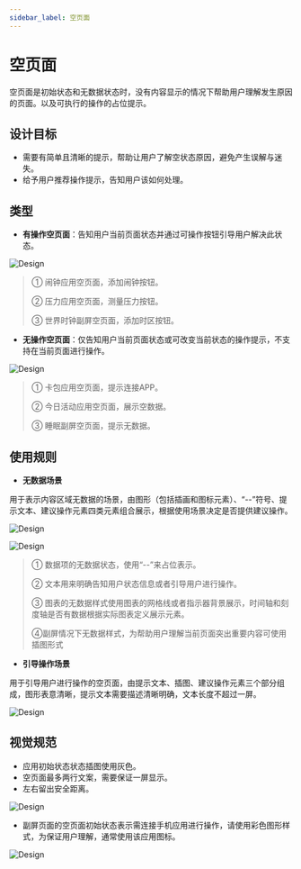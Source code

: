 ```yaml
---
sidebar_label: 空页面
---
```


# 空页面  

空页面是初始状态和无数据状态时，没有内容显示的情况下帮助用户理解发生原因的页面。以及可执行的操作的占位提示。  

## 设计目标  

- 需要有简单且清晰的提示，帮助让用户了解空状态原因，避免产生误解与迷失。
- 给予用户推荐操作提示，告知用户该如何处理。  

## 类型  

- **有操作空页面**：告知用户当前页面状态并通过可操作按钮引导用户解决此状态。  

![Design](/img/design/empty-pages-types_1.png)  

>① 闹钟应用空页面，添加闹钟按钮。
>
>② 压力应用空页面，测量压力按钮。
>
>③ 世界时钟副屏空页面，添加时区按钮。

- **无操作空页面**：仅告知用户当前页面状态或可改变当前状态的操作提示，不支持在当前页面进行操作。  

![Design](/img/design/empty-pages-types_2.png)  

>① 卡包应用空页面，提示连接APP。
>
>② 今日活动应用空页面，展示空数据。
>
>③ 睡眠副屏空页面，提示无数据。

## 使用规则

- **无数据场景**  

用于表示内容区域无数据的场景，由图形（包括插画和图标元素）、“--”符号、提示文本、建议操作元素四类元素组合展示，根据使用场景决定是否提供建议操作。  

![Design](/img/design/24f0a5799b34ad6d1914fbaeea30c0d7.png)

![Design](/img/design/no-data-scenarios_2.png)  

>① 数据项的无数据状态，使用“--”来占位表示。
>
>② 文本用来明确告知用户状态信息或者引导用户进行操作。
>
>③ 图表的无数据样式使用图表的网格线或者指示器背景展示，时间轴和刻度轴是否有数据根据实际图表定义展示元素。
>
>④副屏情况下无数据样式，为帮助用户理解当前页面突出重要内容可使用插图形式

- **引导操作场景**  

用于引导用户进行操作的空页面，由提示文本、插图、建议操作元素三个部分组成，图形表意清晰，提示文本需要描述清晰明确，文本长度不超过一屏。  

![Design](/img/design/guided-operation-scenarios.png)

## 视觉规范  

- 应用初始状态状态插图使用灰色。
- 空页面最多两行文案，需要保证一屏显示。
- 左右留出安全距离。  

![Design](/img/design/80f2fe752bddb666e878bbb9f3809d7d.png)

- 副屏页面的空页面初始状态表示需连接手机应用进行操作，请使用彩色图形样式，为保证用户理解，通常使用该应用图标。  

![Design](/img/design/empty-pages-visual-specifications.png)